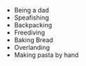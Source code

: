 * Being a dad
* Speafishing
* Backpacking
* Freediving
* Baking Bread
* Overlanding
* Making pasta by hand
